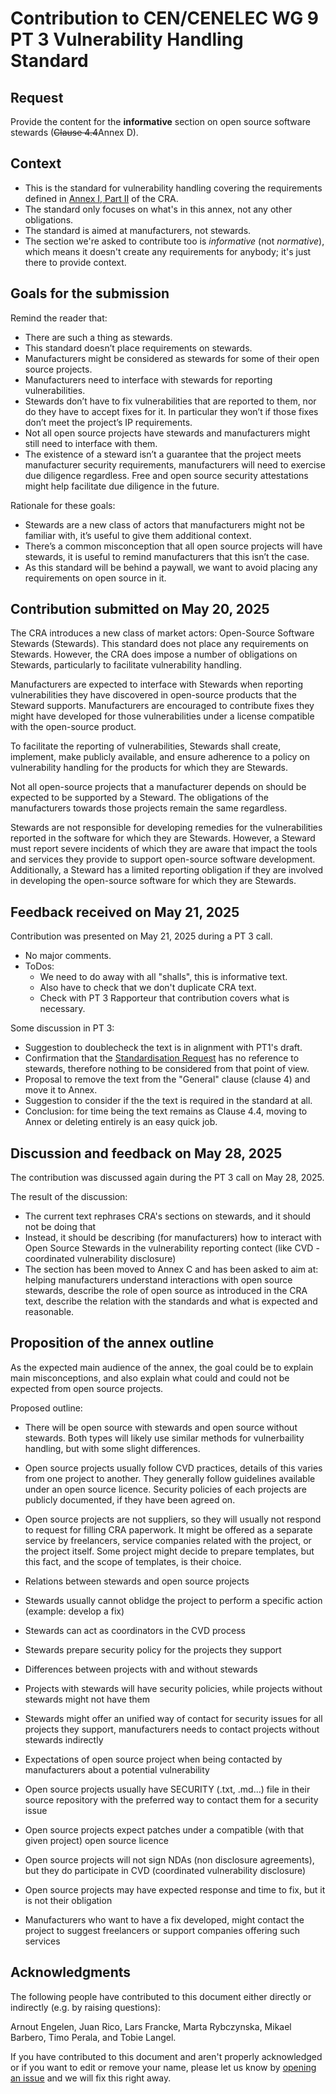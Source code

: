 # Contribution to CEN/CENELEC WG 9 PT 3 Vulnerability Handling Standard

## Request

Provide the content for the **informative** section on open source software stewards (<strike>Clause 4.4</strike>Annex D).

## Context

- This is the standard for vulnerability handling covering the requirements defined in [Annex I, Part II](https://eur-lex.europa.eu/legal-content/EN/TXT/HTML/?uri=OJ:L_202402847#anx_I) of the CRA.
- The standard only focuses on what's in this annex, not any other obligations.
- The standard is aimed at manufacturers, not stewards.
- The section we're asked to contribute too is _informative_ (not _normative_), which means it doesn't create any requirements for anybody; it's just there to provide context.

## Goals for the submission

Remind the reader that:

- There are such a thing as stewards.
- This standard doesn’t place requirements on stewards.
- Manufacturers might be considered as stewards for some of their open source projects.
- Manufacturers need to interface with stewards for reporting vulnerabilities.
- Stewards don’t have to fix vulnerabilities that are reported to them, nor do they have to accept fixes for it. In particular they won’t if those fixes don’t meet the project’s IP requirements.
- Not all open source projects have stewards and manufacturers might still need to interface with them.
- The existence of a steward isn’t a guarantee that the project meets manufacturer security requirements, manufacturers will need to exercise due diligence regardless. Free and open source security attestations might help facilitate due diligence in the future.

Rationale for these goals:

- Stewards are a new class of actors that manufacturers might not be familiar with, it’s useful to give them additional context.
- There’s a common misconception that all open source projects will have stewards, it is useful to remind manufacturers that this isn’t the case.
- As this standard will be behind a paywall, we want to avoid placing any requirements on open source in it.

## Contribution submitted on May 20, 2025

The CRA introduces a new class of market actors: Open-Source Software Stewards (Stewards). This standard does not place any requirements on Stewards. However, the CRA does impose a number of obligations on Stewards, particularly to facilitate vulnerability handling.

Manufacturers are expected to interface with Stewards when reporting vulnerabilities they have discovered in open-source products that the Steward supports. Manufacturers are encouraged to contribute fixes they might have developed for those vulnerabilities under a license compatible with the open-source product.

To facilitate the reporting of vulnerabilities, Stewards shall create, implement, make publicly available, and ensure adherence to a policy on vulnerability handling for the products for which they are Stewards.

Not all open-source projects that a manufacturer depends on should be expected to be supported by a Steward. The obligations of the manufacturers towards those projects remain the same regardless.

Stewards are not responsible for developing remedies for the vulnerabilities reported in the software for which they are Stewards. However, a Steward must report severe incidents of which they are aware that impact the tools and services they provide to support open-source software development. Additionally, a Steward has a limited reporting obligation if they are involved in developing the open-source software for which they are Stewards.

## Feedback received on May 21, 2025

Contribution was presented on May 21, 2025 during a PT 3 call.

- No major comments.
- ToDos:
  - We need to do away with all "shalls", this is informative text.
  - Also have to check that we don't duplicate CRA text.
  - Check with PT 3 Rapporteur that contribution covers what is necessary.

Some discussion in PT 3:

- Suggestion to doublecheck the text is in alignment with PT1's draft.
- Confirmation that the [Standardisation Request](https://github.com/orcwg/cra-hub/tree/main/resources#february-3-2025---standardisation-request) has no reference to stewards, therefore nothing to be considered from that point of view.
- Proposal to remove the text from the "General" clause (clause 4) and move it to Annex.
- Suggestion to consider if the the text is required in the standard at all.
- Conclusion: for time being the text remains as Clause 4.4, moving to Annex or deleting entirely is an easy quick job.

## Discussion and feedback on May 28, 2025

The contribution was discussed again during the PT 3 call on May 28, 2025.

The result of the discussion:

- The current text rephrases CRA's sections on stewards, and it should not be doing that
- Instead, it should be describing (for manufacturers) how to interact with Open Source Stewards in the vulnerability reporting contect (like CVD - coordinated vulnerability disclosure)
- The section has been moved to Annex C and has been asked to aim at: helping manufacturers understand interactions with open source stewards, describe the role of open source as introduced in the CRA text, describe the relation with the standards and what is expected and reasonable.

## Proposition of the annex outline

As the expected main audience of the annex, the goal could be to explain main misconceptions, and also explain what could and could not be expected from open source projects.

Proposed outline:

- There will be open source with stewards and open source without stewards. Both types will likely use similar methods for vulnerbaility handling, but with some slight differences.

- Open source projects usually follow CVD practices, details of this varies from one project to another. They generally follow guidelines available under an open source licence. Security policies of each projects are publicly documented, if they have been agreed on.

- Open source projects are not suppliers, so they will usually not respond to request for filling CRA paperwork. It might be offered as a separate service by freelancers, service companies related with the project, or the project itself. Some project might decide to prepare templates, but this fact, and the scope of templates, is their choice.

- Relations between stewards and open source projects
 - Stewards usually cannot oblidge the project to perform a specific action (example: develop a fix)
 - Stewards can act as coordinators in the CVD process
 - Stewards prepare security policy for the projects they support

- Differences between projects with and without stewards
 - Projects with stewards will have security policies, while projects without stewards might not have them
 - Stewards might offer an unified way of contact for security issues for all projects they support, manufacturers needs to contact projects without stewards indirectly

- Expectations of open source project when being contacted by manufacturers about a potential vulnerability
 - Open source projects usually have SECURITY (.txt, .md...) file in their source repository with the preferred way to contact them for a security issue
 - Open source projects expect patches under a compatible (with that given project) open source licence
 - Open source projects will not sign NDAs (non disclosure agreements), but they do participate in CVD (coordinated vulnerability disclosure)
 - Open source projects may have expected response and time to fix, but it is not their obligation
 - Manufacturers who want to have a fix developed, might contact the project to suggest freelancers or support companies offering such services


## Acknowledgments

The following people have contributed to this document either directly or indirectly (e.g. by raising questions):

Arnout Engelen,
Juan Rico,
Lars Francke,
Marta Rybczynska,
Mikael Barbero,
Timo Perala,
and Tobie Langel.

If you have contributed to this document and aren't properly acknowledged or if you want to edit or remove your name, please let us know by [opening an issue](https://github.com/orcwg/orcwg/issues/new) and we will fix this right away.
